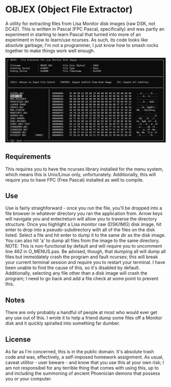 # OBJEX (Object File Extractor)
A utility for extracting files from Lisa Monitor disk images (raw DSK, not DC42). This is written in Pascal (FPC Pascal, specifically) and was partly an experiment in starting to learn Pascal that turned into more of an experiment in how to learn/use ncurses. As such, its code looks like absolute garbage; I'm not a programmer, I just know how to smash rocks together to make things work well enough.

![](img/menu.png)

## Requirements
This requires you to have the ncurses library installed for the menu system, which means this is Unix/Linux only, unfortunately. Additionally, this will require you to have FPC (Free Pascal) installed as well to compile.

## Use
Use is fairly straighforward - once you run the file, you'll be dropped into a file browser in whatever directory you ran the application from. Arrow keys will navigate you and enter/return will allow you to traverse the directory structure. Once you highlight a Lisa monitor raw (DSK/IMG) disk image, hit enter to drop into a pseudo-subdirectory with all of the files on the disk listed. Select a file and hit enter to dump it to the same dir as the disk image. You can also hit 'a' to dump all files from the image to the same directory. NOTE: This is non-functional by default and will require you to uncomment line 462 in O_MENUS.pas. Be advised, though, that dumping all will dump all files but immeidately crash the program and fault ncurses; this will break your current terminal session and require you to restart your terminal. I have been unable to find the cause of this, so it's disabled by default. Additionally, selecting any file other than a disk image will crash the program; I need to go back and add a file check at some point to prevent this.

## Notes
There are only probably a handful of people at most who would ever get any use out of this. I wrote it to help a friend dump some files off a Monitor disk and it quickly spiralled into something far dumber.

## License
As far as I'm concerned, this is in the public domain. It's absolute trash code and was, effectively, a self-imposed homework assignment. As usual, caveat utilitor - user beware - and know that you use this at your own risk; I am not responsibel for any terrible thing that comes with using this, up to and including the summoning of ancient Phoenician demons that possess you or your computer.